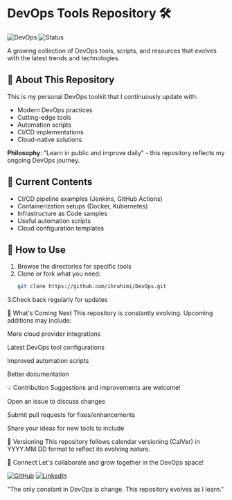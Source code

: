 # DevOps Tools Repository 🛠️

![DevOps](https://img.shields.io/badge/DevOps-Continuous%20Improvement-brightgreen)
![Status](https://img.shields.io/badge/Status-Evolving-blueviolet)

A growing collection of DevOps tools, scripts, and resources that evolves with the latest trends and technologies.

## 📌 About This Repository

This is my personal DevOps toolkit that I continuously update with:
- Modern DevOps practices
- Cutting-edge tools
- Automation scripts
- CI/CD implementations
- Cloud-native solutions

**Philosophy**: "Learn in public and improve daily" - this repository reflects my ongoing DevOps journey.

## 🧰 Current Contents

- CI/CD pipeline examples (Jenkins, GitHub Actions)
- Containerization setups (Docker, Kubernetes)
- Infrastructure as Code samples
- Useful automation scripts
- Cloud configuration templates

## 🚀 How to Use

1. Browse the directories for specific tools
2. Clone or fork what you need:
   ```bash
   git clone https://github.com/ihrahimi/DevOps.git
3.Check back regularly for updates

🌱 What's Coming Next
This repository is constantly evolving. Upcoming additions may include:

More cloud provider integrations

Latest DevOps tool configurations

Improved automation scripts

Better documentation

💡 Contribution
Suggestions and improvements are welcome!

Open an issue to discuss changes

Submit pull requests for fixes/enhancements

Share your ideas for new tools to include

📅 Versioning
This repository follows calendar versioning (CalVer) in YYYY.MM.DD format to reflect its evolving nature.

🔗 Connect
Let's collaborate and grow together in the DevOps space!

[![GitHub](https://img.shields.io/badge/GitHub-ihrahimi-181717?style=flat&logo=github)](https://github.com/ihrahimi)
[![LinkedIn](https://img.shields.io/badge/LinkedIn-Iman_Hrahimi-0077B5?style=flat&logo=linkedin)](https://www.linkedin.com/in/ihrahimi/)

"The only constant in DevOps is change. This repository evolves as I learn."
